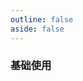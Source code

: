 ```yaml
---
outline: false
aside: false
---
```


<custom-h5-demo comp="hl-h5-image" title="图片">

### 基础使用

</custom-h5-demo>
